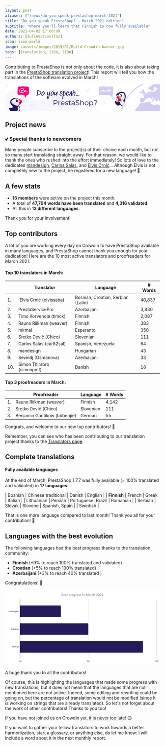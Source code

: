 ```yaml
---
layout: post
aliases: ["/news/do-you-speak-prestashop-march-2021"]
title: "Do you speak PrestaShop? – March 2021 edition"
subtitle: "Where you'll learn that Finnish is now fully available"
date: 2021-04-02 17:00:00
authors: [JulieVarisellaz]
icon: icon-world
image: /assets/images/2019/01/Build-Crowdin-banner.jpg
tags: [translation, i18n, l10n]
---
```


Contributing to PrestaShop is not only about the code, it is also about taking part in the [PrestaShop translation project](https://crowdin.com/project/prestashop-official)! This report will tell you how the translations of the software evolved in March!

![Crowdin Monthly banner](/assets/images/2019/01/Build-Crowdin-banner.jpg)

## Project news

### :two_hearts: Special thanks to newcomers

Many people subscribe to the project(s) of their choice each month, but not so many start translating straight away. For that reason, we would like to thank the ones who rushed into the effort immediately! So lots of love to the dedicated [mandesign](https://crowdin.com/profile/mandesign), [Carlos Salas](https://crowdin.com/profile/car82sal), and [Elvis Crnić](https://crowdin.com/profile/elvissaba)... Although Elvis is not completely new to the project, he registered for a new language! :muscle:

## A few stats
 
* **16 members** were active on the project this month.
* A total of **47,794 words have been translated** and **4,316 validated**.
* All this in **12 different languages**.
 
Thank you for your involvement!

## Top contributors
 
A lot of you are working every day on Crowdin to have PrestaShop available in many languages, and PrestaShop cannot thank you enough for your dedication! Here are the 10 most active translators and proofreaders for March 2021.
 
#### Top 10 translators in March:
 
| |Translator | Language | # Words
|-|---------- | -------- | ----------------
| 1. |‫‬ Elvis Crnić (elvissaba) | Bosnian, Croatian, Serbian (Latin) | 40,837
| 2. | PrestaServicePro | Azerbaijani | 3,830
| 3. | Timo Korvenoja (timok) | Finnish | 2,087
| 4. | Rauno Riikman (weaver) | Finnish | 383
| 5. | mirmal | Esperanto | 350
| 6. | Sretko Devič (Chico) | Slovenian | 111
| 7. | Carlos Salas (car82sal) | Spanish, Venezuela | 64
| 8. | mandesign | Hungarian | 43
| 9. | Sevindj (Osmanova) | Azerbaijani | 33
| 10. | Simon Thirsbro (simonpmt) | Danish | 18
 
#### Top 3 proofreaders in March:
 
| | Proofreader | Language | # Words
|-| ---------- | -------- | ----------------
| 1. | Rauno Riikman (weaver) | Finnish | 4,142
| 2. | Sretko Devič (Chico) | Slovenian | 111
| 3. |Benjamin Gantikow (bbbenjie) | German | 55
 
Congrats, and welcome to our new top contributors! :clap:
 
Remember, you can see who has been contributing to our translation project thanks to the [Translators page](https://translators.prestashop.com/).
 
## Complete translations
 
#### Fully available languages
 
At the end of March, PrestaShop 1.7.7 was fully available (= 100% translated and validated) in **17 languages**: 
 
| Bosnian | Chinese traditional | Danish | English |
| **Finnish** | French | Greek | Italian | 
| Lithuanian | Persian | Portuguese, Brazil | Romanian |
| Serbian | Slovak | Slovene | Spanish, Spain | 
| Swedish |

That is one more language compared to last month! Thank you all for your contribution! :tada:

## Languages with the best evolution

The following languages had the best progress thanks to the translation community:
 
* **Finnish** (+9% to reach 100% translated and validated) 
* **Croatian** (+5% to reach 100% translated)
* **Azerbaijani** (+3% to reach 40% translated )

Congratulations! :muscle:
 
![Best translation progress for March 2021](/assets/images/2021/04/build-crowdin-progress-march21.png)

A huge thank you to all the contributors!
 
Of course, this is highlighting the languages that made some progress with new translations; but it does not mean that the languages that are not mentioned here are not active. Indeed, some editing and rewriting could be going on, but the percentage of translation would not be modified (since it is working on strings that are already translated). So let's not forget about the work of other contributors! Thanks to you too!

If you have not joined us on Crowdin yet, [it is never too late](https://crowdin.com/project/prestashop-official)! :wink:
 
If you want to gather your fellow translators to work towards a better harmonization, start a glossary, or anything else, do let me know: I will include a word about it in the next monthly report.
